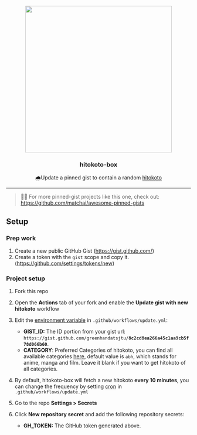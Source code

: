 <p align="center">
  <img width="400" src="https://user-images.githubusercontent.com/40566803/114980457-11d44c00-9ebf-11eb-8feb-682587918420.png">
  <h3 align="center">hitokoto-box</h3>
  <p align="center">🌧Update a pinned gist to contain a random <a href="https://github.com/hitokoto-osc/hitokoto-api">hitokoto</a></p>
</p>

---

> 📌✨ For more pinned-gist projects like this one, check out: https://github.com/matchai/awesome-pinned-gists

## Setup

### Prep work

1. Create a new public GitHub Gist (https://gist.github.com/)
1. Create a token with the `gist` scope and copy it. (https://github.com/settings/tokens/new)

### Project setup

1. Fork this repo
2. Open the **Actions** tab of your fork and enable the **Update gist with new hitokoto** workflow
3. Edit the [environment variable](https://github.com/greenhandatsjtu/hitokoto-box/blob/main/.github/workflows/update.yml#L13-L15) in `.github/workflows/update.yml`:

   - **GIST_ID:** The ID portion from your gist url: `https://gist.github.com/greenhandatsjtu/`**`8c2cd8ea266a45c1aa9cb5f78d066b60`**.
   - **CATEGORY**: Preferred Categories of hitokoto, you can find all available categories [here](https://developer.hitokoto.cn/sentence/#%E5%8F%A5%E5%AD%90%E7%B1%BB%E5%9E%8B-%E5%8F%82%E6%95%B0), default value is `abh`, which stands for anime, manga and film. Leave it blank if you want to get hitokoto of all categories.
4. By default, hitokoto-box will fetch a new hitokoto **every 10 minutes**, you can change the frequency by setting [cron](https://github.com/greenhandatsjtu/hitokoto-box/blob/8e94d65a0193555978a20229f80a72155c4410d9/.github/workflows/update.yml#L7) in `.github/workflows/update.yml`
5. Go to the repo **Settings > Secrets**
6. Click **New repository secret** and add the following repository secrets:
   - **GH_TOKEN:** The GitHub token generated above.